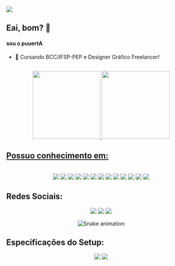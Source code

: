 <img align="center" src="https://pbs.twimg.com/profile_banners/1328013539211153408/1613269105/1500x500">

## Eai, bom? 👋

#### sou o puuertA 

- 👤 Cursando BCC/IFSP-PEP e Designer Gráfico Freelancer!

##

<div align="center">
  <a href="https://github.com/puuertA">
  <img height="180em" src="https://github-readme-stats.vercel.app/api?username=puuertA&show_icons=true&theme=nightowl&include_all_commits=true&count_private=true"/>
  <img height="180em" src="https://github-readme-stats.vercel.app/api/top-langs/?username=puuertA&layout=compact&langs_count=7&theme=nightowl"/>
</div>

## Possuo conhecimento em:

<div align="center" style="display: inline_block"><br>
  <a href=""><img src="https://img.shields.io/badge/HTML-239120?style=for-the-badge&logo=html5&logoColor=white"></a>
  <a href=""><img src="https://img.shields.io/badge/CSS-239120?&style=for-the-badge&logo=css3&logoColor=white"></a>
  <a href=""><img src="https://img.shields.io/badge/JavaScript-F7DF1E?style=for-the-badge&logo=javascript&logoColor=white"></a>
  <a href=""><img src="https://img.shields.io/badge/TypeScript-007ACC?style=for-the-badge&logo=typescript&logoColor=white"></a>
  <a href=""><img src="https://img.shields.io/badge/Ionic-3880FF?style=for-the-badge&logo=ionic&logoColor=white"></a>
  <a href=""><img src="https://img.shields.io/badge/C-00599C?style=for-the-badge&logo=c&logoColor=white"></a>
  <a href=""><img src="https://img.shields.io/badge/Python-14354C?style=for-the-badge&logo=python&logoColor=white"></a>
  <a href=""><img src="https://img.shields.io/badge/Java-ED8B00?style=for-the-badge&logo=openjdk&logoColor=white"></a>
  <a href=""><img src="https://img.shields.io/badge/MySQL-00000F?style=for-the-badge&logo=mysql&logoColor=white"></a>
  <a href=""><img src="https://img.shields.io/badge/PostgreSQL-316192?style=for-the-badge&logo=postgresql&logoColor=white"></a>
  <a href=""><img src="https://img.shields.io/badge/Adobe%20Photoshop-31A8FF?style=for-the-badge&logo=Photoshop%20Photoshop&logoColor=black"></a>
  <a href=""><img src="https://img.shields.io/badge/Adobe%20after%20affects-CF96FD?style=for-the-badge&logo=Adobe%20after%20effects&logoColor=393665"></a>
  <a href=""><img src="https://img.shields.io/badge/Adobe%20Illustrator-FF9A00?style=for-the-badge&logo=adobe%20illustrator&logoColor=white"></a>
</div>

## Redes Sociais:

<div align="center"> 
  <a href="https://www.youtube.com/channel/UCss_5B2dvs4RQmUHaCRXfGw" target="_blank"><img src="https://img.shields.io/badge/YouTube-FF0000?style=for-the-badge&logo=youtube&logoColor=white" target="_blank"></a>
  <a href="https://www.instagram.com/porta.em.espanhol/" target="_blank"><img src="https://img.shields.io/badge/-Instagram-%23E4405F?style=for-the-badge&logo=instagram&logoColor=white" target="_blank"></a>
  <a href = "mailto:puertagraphics@gmail.com"><img src="https://img.shields.io/badge/-Gmail-%23333?style=for-the-badge&logo=gmail&logoColor=white" target="_blank"></a>
 
  ![Snake animation](https://github.com/puuertA/puuertA/blob/output/github-contribution-grid-snake.svg)
 
</div>

## Especificações do Setup:
<div align="center">
<a href=""><img src="https://img.shields.io/badge/AMD-RX_580-ED1C24?style=for-the-badge&logo=amd&logoColor=white"></a>
<a href=""><img src="https://img.shields.io/badge/XEON%20E5_2666V3?style=for-the-badge&logo=intel&logoColor=white&label=INTEL&color=0071C5"></a>
</div>
